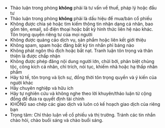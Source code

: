 - Thảo luận trong phòng **không** phải là tư vấn về thuế, pháp lý hoặc đầu tư
- Thảo luận trong phòng **không** phải là dấu hiệu để mua/bán cổ phiếu
- Không được chia sẻ hoặc tìm kiếm thông tin nhận dạng cá nhân, bao gồm tên, email, số điện thoại hoặc bất kỳ hình thức liên hệ nào khác. Tôn trọng quyền riêng tư của mọi người
- Không được quảng cáo dịch vụ, sản phẩm hoặc liên kết giới thiệu
- Không spam, spam hoặc đăng bất kỳ tin nhắn phỉ báng nào
- Không phát ngôn thù địch hoặc bắt nạt. Tranh luận tôn trọng và thân thiện là được chấp nhận
- Không được phép đăng nội dung người lớn, chửi bới, phân biệt chủng tộc, công kích cá nhân, chỉ trích, nói tục, khiếm nhã hoặc hạ thấp nhân phẩm
- Hãy tử tế, tôn trọng và lịch sự, đồng thời tôn trọng quyền và ý kiến của người khác
- Hãy chuyên nghiệp và hữu ích
- Hãy tự nghiên cứu và không nghe theo lời khuyên/thảo luận từ cộng đồng để đưa ra quyết định tài chính
- KHÔNG sao chép các giao dịch và luôn có kế hoạch giao dịch của riêng bạn
- Trọng tâm: Chỉ thảo luận về cổ phiếu và thị trường. Tránh các tin nhắn chào hỏi, chào buổi sáng và chào buổi sáng.
